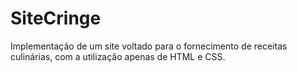 ﻿# SiteCringe
Implementação de um site voltado para o fornecimento de receitas culinárias, com a
utilização apenas de HTML e CSS.

